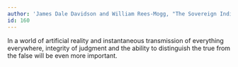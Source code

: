 ```yaml
---
author: 'James Dale Davidson and William Rees-Mogg, "The Sovereign Individual"'
id: 160
---
```


In a world of artificial reality and instantaneous transmission of everything everywhere, integrity of judgment and the ability to distinguish the true from the false will be even more important.
